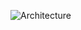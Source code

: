<img src="https://piotrminkowski.files.wordpress.com/2018/04/spring-cloud-1.png" title="Architecture"><br/>


